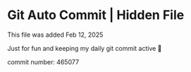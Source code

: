 # Git Auto Commit | Hidden File

This file was added Feb 12, 2025

Just for fun and keeping my daily git commit active 🤪

commit number: 465077
